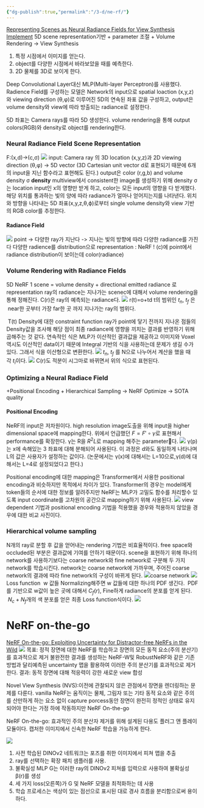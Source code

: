 ```yaml
---
{"dg-publish":true,"permalink":"/3-d/ne-rf/"}
---
```


[Representing Scenes as Neural Radiance Fields for View Synthesis](https://arxiv.org/abs/2003.08934)
[Implement](https://www.matthewtancik.com/nerf)
5D scene representation기반 + parameter 조절 + Volume Rendering -> View Synthesis
1. 특정 시점에서 이미지를 얻는다. 
2. object를 다양한 시점에서 바라보았을 때를 예측한다. 
3. 2D 물체를 3D로 보이게 한다.

Deep Convolutional Layer대신 MLP(Multi-layer Perceptron)를 사용했다. 
Radience Field를 구성하는 모델은 Network의 input으로 spatial loaction (x,y,z)와 viewing direction (θ,φ)로 이루어진 5D의 연속된 좌표 값을 구성하고, output은 volume density와 view에 따라 방출되는 radiance로 설정한다. 

5D 좌표는 Camera rays를 따라 5D 생성한다. volume rendering을 통해 output colors(RGB)와 density로 object를 rendering한다.
### Neural Radiance Field Scene Representation
F:(x,d)→(c,σ)
![](https://i.imgur.com/bCGxeFt.png)
input: Camera ray 의 3D location (x,y,z)과 2D viewing direction (θ,φ) -> 5D vector
(3D Cartesian unit vector d로 표현되기 때문에 6개의 input을 지닌 함수라고 표현해도 된다.)
output은 color (r,g,b) and volume density σ
**density**
multiview에서 consistent한 image를 생성하기 위해 density σ는 location input인 x의 영향만 받게 하고, color는 모든 input의 영향을 다 받게했다.
해당 위치를 통과하는 빛의 양에 따라 radiance가 얼마나 얻어지는지를 나타낸다. 
위치와 방향을 나타내는 5D 좌표(x,y,z,θ,ϕ)로부터 single volume density와 view 기반의 RGB color를 추정한다.
#### Radiance Field
![](https://i.imgur.com/rhm0Vtn.png)
point -> 다양한 ray가 지난다 -> 지나는 빛의 방향에 따라 다양한 radiance를 가진다
다양한 radience를 distribution으로 representation : NeRF !
(c)에 point에서 radiance distribution이 보이는데 color(radiance)

### Volume Rendering with Radiance Fields
5D NeRF
1 scene = volume density + directional emitted radiance 로 representation
ray의 radiance는 지나가는 scenec에 대해서 volume rendering을 통해 정해진다.
C(r)은 ray의 예측되는 radiance다.
![](https://i.imgur.com/XNSy5Te.png)
r(t)=o+td
t의 범위인 $t_n$, $t_f$ 은​ near한 곳부터 가장 far한 곳 까지 지나가는 ray의 범위다.

 T(t)
Density에 대한 constraint function
ray가 point에 닿기 전까지 지나온 점들의 Density값을 조사해 해당 점이 최종 radiance에 영향을 끼치는 결과를 반영하기 위해 곱해주는 것 같다.
연속적인 식은 MLP가 이산적인 결과값을 제공하고 이미지와 Voxel 역시도 이산적인 data이기 때문에 Integral 기반의 식을 사용하는데 문제가 생길 수가 있다. 그래서 식을 이산형으로 변환한다. 
![](https://i.imgur.com/o7sVuUS.png)
$t_n$, $t_f$ 를 N으로 나누어서 계산을 했을 때 각 $t_i​$이다.
![](https://i.imgur.com/RvBZ3Ns.png)
C(r)도 적분이 시그마로 바뀌면서 위의 식으로 표현된다.

### Optimizing a Neural Radiace Field
+Positional Encoding + Hierarchical Sampling -> NeRF Optimize -> SOTA quality
#### Positional Encoding
NeRF의 input은 저차원이다. high resolution image도출을 위해 input을 higher dimensional space에 mapping한다. 
위에서 언급했던 $F=F′∘γ$로 표현해서 performance를 확장한다. γ는 R을 $R^2L$로 mapping 해주는 parameter다.
![](https://i.imgur.com/X3eLrtU.png)
γ(p)는 x에 속해있는 3 좌표에 대해 분해되어 사용된다. 
이 과정은 d와도 동일하게 나타나며 L의 값은 사용자가 설정하는 값이다. 
(논문에서는 γ(x)에 대해서는 L=10으로,γ(d)에 대해서는 L=4로 설정되었다고 한다.)

Positional encoding에 대한 mapping은 Transformer에서 사용한 positional encoding과 비슷하지만 목적에서 차이가 있다. 
Transformer의 경우는 model에게 token들의 순서에 대한 정보를 알려주지만 NeRF는 MLP가 고밀도 함수를 처리할수 있도록 input coordinate를 고차원의 공간으로 mapping하기 위해 사용된다. 
![](https://i.imgur.com/pjRzF9b.png)
view dependent 기법과 positional encoding 기법을 적용했을 경우와 적용하지 않았을 경우에 대한 비교 사진이다.
### Hierarchical volume sampling
N개의 ray로 분할 후 값을 얻어내는 rendering 기법은 비효율적이다. free space와 occluded된 부분은 결과값에 기여를 안하기 때문이다. 
scene을 표현하기 위해 하나의 network를 사용하기보다는 coarse network와 fine network로 구분해 두 가지 network를 학습시킨다. 
network는 coarse network에 가까우며, 주어진 coarse network의 결과에 따라 fine network의 구성이 바뀌게 된다.
![](https://i.imgur.com/5hIUpj0.png)coarse network
![](https://i.imgur.com/NnYKjoO.png)
Loss function
 w 값들 Normalizing해주면 w 값들에 대한 하나의 PDF 생긴다. 
 PDF를 기반으로 w값이 높은 곳에 대해서 $C_f​(r)$, Fine하게 radiance의 분포를 얻게 된다. 
 $N_c​+N_f$​개의 색 분포를 얻은 최종 Loss function식이다.
![](https://i.imgur.com/zcDfCgY.png)

# NeRF on-the-go
[NeRF On-the-go: Exploiting Uncertainty for Distractor-free NeRFs in the Wild](https://arxiv.org/abs/2405.18715)
![](https://i.imgur.com/bsvgOXA.png)
목표: 정적 장면에 대한 NeRF를 학습하고 장면의 모든 동적 요소(주의 분산기)를 효과적으로 제거
불완전한 결과를 생성하는 NeRF-W및 RobustNeRF와 같은 기존 방법과 달리예측된 uncertainty 맵을 활용하여 이러한 주의 분산기를 효과적으로 제거한다. 
결과: 동적 장면에 대해 적응력이 강한 새로운 view 합성

Novel View Synthesis (NVS):이전에 관찰되지 않은 관점에서 장면을 렌더링하는 문제를 다룬다.
vanilla NeRF는 움직이는 물체, 그림자 또는 기타 동적 요소와 같은 주의를 산만하게 하는 요소 없이 capture porcess동안 장면이 완전히 정적인 상태로 유지되어야 한다는 가정 하에 작동하지만
NeRF On-the-go

 NeRF On-the-go: 효과적인 주의 분산자 제거를 위해 설계된 다용도 플러그 앤 플레이 모듈이다. 
캡처한 이미지에서 신속한 NeRF 학습을 가능하게 한다.

![](https://i.imgur.com/8MYiWOF.png)
1. 사전 학습된 DINOv2 네트워크는 포즈를 취한 이미지에서 피쳐 맵을 추출
2. ray를 선택하는 확장 패치 샘플러를 사용. 
3. 불확실성 MLP G는 이러한 ray의 DINOv2 피쳐를 입력으로 사용하여 불확실성 β(r)를 생성 
4. 세 가지 loss(오른쪽)가 G 및 NeRF 모델을 최적화하는 데 사용 
5. 학습 프로세스는 색상이 있는 점선으로 표시된 대로 경사 흐름을 분리함으로써 용이하다.